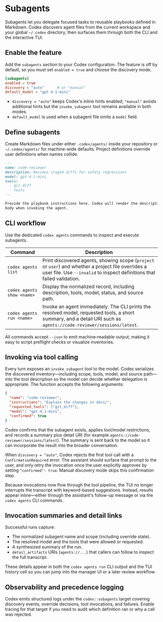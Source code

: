 # Subagents

Subagents let you delegate focused tasks to reusable playbooks defined in Markdown. Codex discovers
agent files from the current workspace and your global `~/.codex` directory, then surfaces them
through both the CLI and the interactive TUI.

## Enable the feature

Add the `subagents` section to your Codex configuration. The feature is off by default, so you must
set `enabled = true` and choose the discovery mode.

```toml
[subagents]
enabled = true
discovery = "auto"      # or "manual"
default_model = "gpt-4.1-mini"
```

- `discovery = "auto"` keeps Codex's inline hints enabled; `"manual"` avoids additional hints but
  the `invoke_subagent` tool remains available in both modes.
- `default_model` is used when a subagent file omits a `model` field.

## Define subagents

Create Markdown files under either `.codex/agents/` inside your repository or `~/.codex/agents/` for
machine-wide defaults. Project definitions override user definitions when names collide.

```markdown
---
name: code-reviewer
description: Reviews staged diffs for safety regressions
model: gpt-4.1-mini
tools:
  - git_diff
  - tests
---

Provide the playbook instructions here. Codex will render the description in listings and reuse the
body when invoking the agent.
```

## CLI workflow

Use the dedicated `codex agents` commands to inspect and execute subagents.

| Command | Description |
| --- | --- |
| `codex agents list` | Print discovered agents, showing scope (`project` or `user`) and whether a project file overrides a user file. Use `--invalid` to inspect definitions that failed validation. |
| `codex agents show <name>` | Display the normalized record, including description, tools, model, status, and source path. |
| `codex agents run <name>` | Invoke an agent immediately. The CLI prints the resolved model, requested tools, a short summary, and a detail URI such as `agents://code-reviewer/sessions/latest`. |

All commands accept `--json` to emit machine‑readable output, making it easy to script preflight
checks or visualize inventories.

## Invoking via tool calling

Every turn exposes an `invoke_subagent` tool to the model. Codex serializes the discovered
inventory—including scope, tools, model, and source path—into the tool description so the model can
decide whether delegation is appropriate. The function accepts the following arguments:

```json
{
  "name": "code-reviewer",
  "instructions": "Explain the changes in docs/",
  "requested_tools": ["git_diff"],
  "model": "gpt-4.1-mini",
  "confirmed": true
}
```

Codex confirms that the subagent exists, applies tool/model restrictions, and records a summary plus
detail URI (for example `agents://code-reviewer/sessions/latest`). The summary is sent back to the
model so it can incorporate the result into the broader conversation.

When `discovery = "auto"`, Codex rejects the first tool call with a
`ConfirmationRequired` error. The assistant should surface that prompt to the
user, and only retry the invocation once the user explicitly approves by
setting `"confirmed": true`. Manual discovery mode skips this confirmation step.

Because invocations now flow through the tool pipeline, the TUI no longer
interrupts the transcript with keyword-based suggestions. Instead, results
appear inline—either through the assistant's follow-up message or via the
`codex agents` CLI commands.

## Invocation summaries and detail links

Successful runs capture:

- The normalized subagent name and scope (including override state).
- The resolved model and the tools that were allowed or requested.
- A synthesized summary of the run.
- `detail_artifacts` URIs (`agents://...`) that callers can follow to inspect the full transcript.

These details appear in both the `codex agents run` CLI output and the TUI history cell so you can
jump into the manager UI or a later review workflow.

## Observability and precedence logging

Codex emits structured logs under the `codex::subagents` target covering discovery events,
override decisions, tool invocations, and failures. Enable tracing for that target if you need to
audit which definition ran or why a call was rejected.
